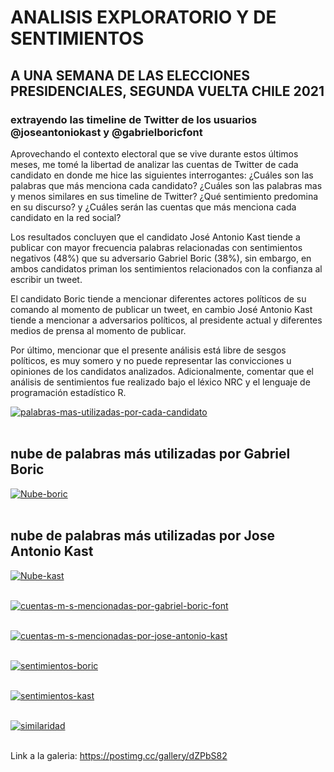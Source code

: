 # ANALISIS EXPLORATORIO Y DE SENTIMIENTOS
## A UNA SEMANA DE LAS ELECCIONES PRESIDENCIALES, SEGUNDA VUELTA CHILE 2021 
### extrayendo las timeline de Twitter de los usuarios @joseantoniokast y @gabrielboricfont

Aprovechando el contexto electoral que se vive durante estos últimos meses, me tomé la libertad de analizar las cuentas de Twitter de cada candidato en donde me hice las siguientes interrogantes: ¿Cuáles son las palabras que más menciona cada candidato? ¿Cuáles son las palabras mas y menos similares en sus timeline de Twitter? ¿Qué sentimiento predomina en su discurso? y ¿Cuáles serán las cuentas que más menciona cada candidato en la red social?

Los resultados concluyen que el candidato José Antonio Kast tiende a publicar con mayor frecuencia palabras relacionadas con sentimientos negativos (48%) que su adversario Gabriel Boric (38%), sin embargo, en ambos candidatos priman los sentimientos relacionados con la confianza al escribir un tweet.

El candidato Boric tiende a mencionar diferentes actores políticos de su comando al momento de publicar un tweet, en cambio José Antonio Kast tiende a mencionar a adversarios políticos, al presidente actual y diferentes medios de prensa al momento de publicar.

Por último, mencionar que el presente análisis está libre de sesgos políticos, es muy somero y no puede representar las convicciones u opiniones de los candidatos analizados. Adicionalmente, comentar que el análisis de sentimientos fue realizado bajo el léxico NRC y el lenguaje de programación estadístico R.

<a href="https://postimages.org/" target="_blank"><img src="https://i.postimg.cc/XqSkjL5b/palabras-mas-utilizadas-por-cada-candidato.png" alt="palabras-mas-utilizadas-por-cada-candidato"/></a><br/><br/>

## nube de palabras más utilizadas por Gabriel Boric
<a href="https://postimages.org/" target="_blank"><img src="https://i.postimg.cc/qvbch4KQ/Nube-boric.png" alt="Nube-boric"/></a><br/><br/>
## nube de palabras más utilizadas por Jose Antonio Kast
<a href="https://postimages.org/" target="_blank"><img src="https://i.postimg.cc/JhsNjvc8/Nube-kast.png" alt="Nube-kast"/></a><br/><br/>


<a href="https://postimages.org/" target="_blank"><img src="https://i.postimg.cc/RVmL2P91/cuentas-m-s-mencionadas-por-gabriel-boric-font.png" alt="cuentas-m-s-mencionadas-por-gabriel-boric-font"/></a><br/><br/>

<a href="https://postimages.org/" target="_blank"><img src="https://i.postimg.cc/rwFCwKDK/cuentas-m-s-mencionadas-por-jose-antonio-kast.png" alt="cuentas-m-s-mencionadas-por-jose-antonio-kast"/></a><br/><br/>

<a href="https://postimg.cc/RJ0nYNDM" target="_blank"><img src="https://i.postimg.cc/J0NcGX3B/sentimientos-boric.png" alt="sentimientos-boric"/></a><br/><br/>

<a href="https://postimg.cc/NLGTFzfW" target="_blank"><img src="https://i.postimg.cc/HWXtZGGs/sentimientos-kast.png" alt="sentimientos-kast"/></a><br/><br/>

<a href="https://postimages.org/" target="_blank"><img src="https://i.postimg.cc/4N1QGzND/similaridad.png" alt="similaridad"/></a><br/><br/>


Link a la galeria: https://postimg.cc/gallery/dZPbS82


